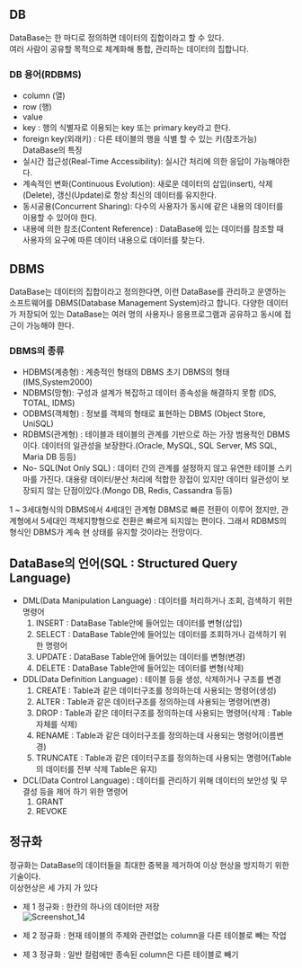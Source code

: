 
## DB
DataBase는 한 마디로 정의하면 데이터의 집합이라고 할 수 있다.  
여러 사람이 공유할 목적으로 체계화해 통합, 관리하는 데이터의 집합니다.  
### DB 용어(RDBMS)
- column (열)
- row (행)
- value 
- key : 행의 식별자로 이용되는 key 또는 primary key라고 한다.
- foreign key(외래키) : 다른 테이블의 행을 식별 할 수 있는 키(참조가능)
DataBase의 특징
- 실시간 접근성(Real-Time Accessibility): 실시간 처리에 의한 응답이 가능해야한다.
- 계속적인 변화(Continuous Evolution): 새로운 데이터의 삽입(insert), 삭제(Delete), 갱신(Update)로 항상 최신의 데이터를 유지한다.
- 동시공용(Concurrent Sharing): 다수의 사용자가 동시에 같은 내용의 데이터를 이용할 수 있어야 한다.
- 내용에 의한 참조(Content Reference) : DataBase에 있는 데이터를 참조할 때 사용자의 요구에 따른 데이터 내용으로 데이터를 찾는다.

## DBMS
DataBase는 데이터의 집합이라고 정의한다면, 이런 DataBase를 관리하고 운영하는 소프트웨어를 DBMS(Database Management System)라고 합니다. 다양한 데이터가 저장되어 있는 DataBase는 여러 명의 사용자나 응용프로그램과 공유하고 동시에 접근이 가능해야 한다.  
### DBMS의 종류
- HDBMS(계층형) : 계층적인 형태의 DBMS 초기 DBMS의 형태 (IMS,System2000)
- NDBMS(망형): 구성과 설계가 복잡하고 데이터 종속성을 해결하지 못함 (IDS, TOTAL, IDMS)
- ODBMS(객체형) : 정보를 객체의 형태로 표현하는 DBMS (Object Store, UniSQL)
- RDBMS(관계형) : 테이블과 테이블의 관계를 기반으로 하는 가장 범용적인 DBMS이다. 데이터의 일관성을 보장한다.(Oracle, MySQL, SQL Server, MS SQL, Maria DB 등등)
- No- SQL(Not Only SQL) : 데이터 간의 관계를 설정하지 않고 유연한 테이블 스키마를 가진다. 대용량 데이터/분산 처리에 적합한 장접이 있지만 데이터 일관성이 보장되지 않는 단점이있다.(Mongo DB, Redis, Cassandra 등등)

1 ~ 3세대형식의 DBMS에서 4세대인 관계형 DBMS로 빠른 전환이 이루어 졌지만, 관계형에서 5세대인 객체지향형으로 전환은 빠르게 되지않는 편이다. 그래서 RDBMS의 형식인 DBMS가 계속 현 상태를 유지할 것이라는 전망이다.

## DataBase의 언어(SQL : Structured Query Language)
- DML(Data Manipulation Language) : 데이터를 처리하거나 조회, 검색하기 위한 명령어
  1. INSERT : DataBase Table안에 들어있는 데이터를 변형(삽입)
  2. SELECT : DataBase Table안에 들어있는 데이터를 조회하거나 검색하기 위한 명령어
  3. UPDATE : DataBase Table안에 들어있는 데이터를 변형(변경)
  4. DELETE : DataBase Table안에 들어있는 데이터를 변형(삭제)
- DDL(Data Definition Language) : 테이블 등을 생성, 삭제하거나 구조를 변경
  1. CREATE : Table과 같은 데이터구조를 정의하는데 사용되는 명령어(생성)
  2. ALTER : Table과 같은 데이터구조를 정의하는데 사용되는 명령어(변경)
  3. DROP : Table과 같은 데이터구조를 정의하는데 사용되는 명령어(삭제 : Table 자체를 삭제)
  4. RENAME : Table과 같은 데이터구조를 정의하는데 사용되는 명령어(이름변경)
  5. TRUNCATE : Table과 같은 데이터구조를 정의하는데 사용되는 명령어(Table의 데이터를 전부 삭제 Table은 유지)
- DCL(Data Control Language) : 데이터를 관리하기 위해 데이터의 보안성 및 무결성 등을 제어 하기 위한 명령어
  1. GRANT
  2. REVOKE
## 정규화
정규화는 DataBase의 데이터들을 최대한 중복을 제거하여 이상 현상을 방지하기 위한 기술이다.  
이상현상은 세 가지 가 있다
 - 제 1 정규화 : 한칸의 하나의 데이터만 저장  
 ![Screenshot_14](https://user-images.githubusercontent.com/51119920/216496310-181ea5c3-ee91-4fc3-877a-1c86307767c5.png)

 - 제 2 정규화 : 현재 테이블의 주제와 관련없는 column을 다른 테이블로 빼는 작업
 - 제 3 정규화 : 일반 컬럼에만 종속된 column은 다른 테이블로 빼기
